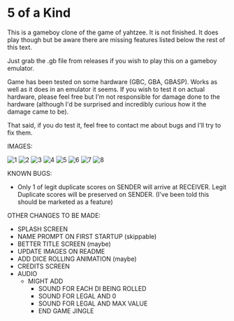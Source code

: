 # 5 of a Kind

This is a gameboy clone of the game of yahtzee. It is not finished. It does play though but be aware there are missing features listed below the rest of this text.

Just grab the .gb file from releases if you wish to play this on a gameboy emulator.

Game has been tested on some hardware (GBC, GBA, GBASP). Works as well as it does in an emulator it seems. If you wish to test it on actual hardware, please feel free but I'm not responsible for damage done to the hardware (although I'd be surprised and incredibly curious how it the damage came to be).

That said, if you do test it, feel free to contact me about bugs and I'll try to fix them.

IMAGES:

![1](https://user-images.githubusercontent.com/97451908/172017373-07958430-e593-4b2d-808f-8ba0c7e4f37c.png)
![2](https://user-images.githubusercontent.com/97451908/172017374-374a19fe-82fd-4e2f-90fb-5b534d1190c4.png)
![3](https://user-images.githubusercontent.com/97451908/172017375-3ca63101-c92c-4f6b-8834-ce4ccc7e7a85.png)
![4](https://user-images.githubusercontent.com/97451908/172017376-c4b68b02-75ba-4d5c-bff8-8b265864bddc.png)
![5](https://user-images.githubusercontent.com/97451908/172017377-07dff6a6-e5a9-44a8-9bdb-d956a726c873.png)
![6](https://user-images.githubusercontent.com/97451908/172017378-4ea45b85-1676-4d89-84f1-ac3b9f66d344.png)
![7](https://user-images.githubusercontent.com/97451908/172017380-6d920c37-a777-445b-8c7c-9969bc57a5c9.png)
![8](https://user-images.githubusercontent.com/97451908/172017382-7ca47dbd-8847-4680-af7e-52483b9afdcb.png)


KNOWN BUGS:
* Only 1 of legit duplicate scores on SENDER will arrive at RECEIVER. Legit Duplicate scores will be preserved on SENDER. (I've been told this should be marketed as a feature)

OTHER CHANGES TO BE MADE:
* SPLASH SCREEN
* NAME PROMPT ON FIRST STARTUP (skippable)
* BETTER TITLE SCREEN (maybe)
* UPDATE IMAGES ON README
* ADD DICE ROLLING ANIMATION (maybe)
* CREDITS SCREEN
* AUDIO
  * MIGHT ADD
    * SOUND FOR EACH DI BEING ROLLED
    * SOUND FOR LEGAL AND 0
    * SOUND FOR LEGAL AND MAX VALUE
    * END GAME JINGLE
